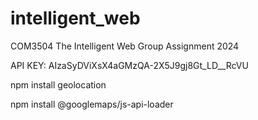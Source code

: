 # intelligent_web
COM3504 The Intelligent Web Group Assignment 2024

API KEY: AIzaSyDViXsX4aGMzQA-2X5J9gj8Gt_LD__RcVU

npm install geolocation

npm install @googlemaps/js-api-loader

